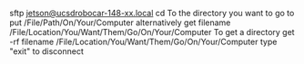 sftp jetson@ucsdrobocar-148-xx.local
cd To the directory you want to go to
put /File/Path/On/Your/Computer 
alternatively
get filename /File/Location/You/Want/Them/Go/On/Your/Computer
To get a directory
get -rf filename /File/Location/You/Want/Them/Go/On/Your/Computer
type "exit" to disconnect
